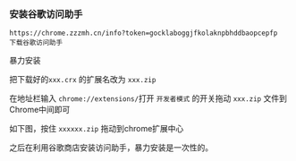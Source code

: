 ### 安装谷歌访问助手

```
https://chrome.zzzmh.cn/info?token=gocklaboggjfkolaknpbhddbaopcepfp
下载谷歌访问助手
```

暴力安装

把下载好的`xxx.crx` 的扩展名改为 `xxx.zip`

在地址栏输入 `chrome://extensions/`打开 `开发者模式` 的开关拖动 `xxx.zip` 文件到Chrome中间即可

如下图，按住 `xxxxxx.zip` 拖动到chrome扩展中心

之后在利用谷歌商店安装访问助手，暴力安装是一次性的。